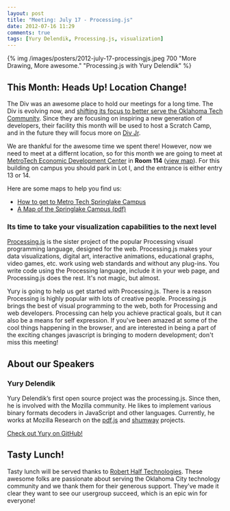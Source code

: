 ```yaml
---
layout: post
title: "Meeting: July 17 - Processing.js"
date: 2012-07-16 11:29
comments: true
tags: [Yury Delendik, Processing.js, visualization]
---
```



{% img  /images/posters/2012-july-17-processingjs.jpeg  700 "More Drawing, More awesome." "Processing.js with Yury Delendik" %}


## This Month: Heads Up! Location Change!

The Div was an awesome place to hold our meetings for a long time. The Div is evolving now, and [shifting its focus to better serve the Oklahoma Tech Community](http://thediv.org/2012/06/18/our-new-focus-and-pivot/). Since they are focusing on inspiring a new generation of developers, their facility this month will be used to host a Scratch Camp, and in the future they will focus more on [Div Jr](http://thediv.org/div-jr-program/). 

We are thankful for the awesome time we spent there! However, now we
need to meet at a differnt location, so for this month we are going to
meet at [MetroTech Economic Development Center](http://www.metrotech.edu/campuses/edc.html) in **Room 114** ([view map](http://goo.gl/maps/2L30)). For this building on campus you should park in Lot I, and the entrance is either entry 13 or 14.

Here are some maps to help you find us:  
 * [How to get to Metro Tech Springlake Campus](http://goo.gl/maps/3uo6)  
 * [A Map of the Springlake Campus (pdf)](http://www.metrotech.edu/campuses/springlakemap.pdf)  

### Its time to take your visualization capabilities to the next level 

[Processing.js](http://processingjs.org) is the sister project of the popular Processing visual programming language, designed for the web. Processing.js makes your data visualizations, digital art, interactive animations, educational graphs, video games, etc. work using web standards and without any plug-ins. You write code using the Processing language, include it in your web page, and Processing.js does the rest. It's not magic, but almost. 

Yury is going to help us get started with Processing.js. There is a reason Processing is highly popular with lots of creative people. Processing.js brings the best of visual programming to the web, both for Processing and web developers.   Processing can help you achieve practical goals, but it can also be a means for self expression. If you've been amazed at some of the cool things happening in the browser, and are interested in being a part of the exciting changes javascript is bringing to modern development; don't miss this meeting! 

<!-- more -->

## About our Speakers

### Yury Delendik

Yury Delendik’s first open source project was the processing.js. Since then, he is involved with the Mozilla community. He likes to implement various binary formats decoders in JavaScript and other languages. Currently, he works at Mozilla Research on the [pdf.js](http://andreasgal.com/2011/06/15/pdf-js/) and [shumway](https://github.com/mozilla/shumway) projects.

[Check out Yury on GitHub!](https://github.com/yurydelendik)

## Tasty Lunch!

Tasty lunch will be served thanks to [Robert Half Technologies](http://www.roberthalftechnology.com/). These awesome folks are passionate about serving the Oklahoma City technology community and we thank them for their generous support. They've made it clear they want to see our usergroup succeed, which is an epic win for everyone!


